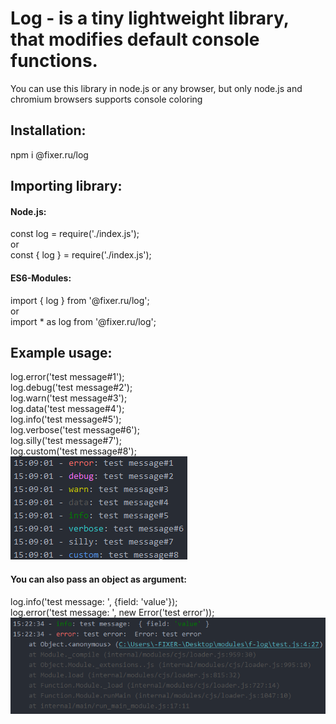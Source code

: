 # Log - is a tiny lightweight library, that modifies default console functions.
You can use this library in node.js or any browser, but only node.js and chromium browsers supports console coloring 

## Installation:
npm i @fixer.ru/log

## Importing library:
#### Node.js:
const log = require('./index.js');\
or\
const { log } = require('./index.js');
#### ES6-Modules:
import { log } from '@fixer.ru/log';\
or\
import * as log from '@fixer.ru/log';

## Example usage:
log.error('test message#1');\
log.debug('test message#2');\
log.warn('test message#3');\
log.data('test message#4');\
log.info('test message#5');\
log.verbose('test message#6');\
log.silly('test message#7');\
log.custom('test message#8');\
![Image alt](https://github.com/fixer26rus/images-repo/blob/master/log/screen.png?raw=true)

#### You can also pass an object as argument:
log.info('test message: ', {field: 'value'});\
log.error('test message: ', new Error('test error'));\
![Image alt](https://github.com/fixer26rus/images-repo/blob/master/log/screen2.png?raw=true)
